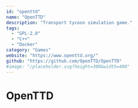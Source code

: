 ```yaml
---
id: "openttd"
name: "OpenTTD"
description: "Transport tycoon simulation game."
tags:
  - "GPL-2.0"
  - "C++"
  - "Docker"
category: "Games"
website: "https://www.openttd.org/"
github: "https://github.com/OpenTTD/OpenTTD"
#image: "/placeholder.svg?height=300&width=400"
---
```


# OpenTTD
